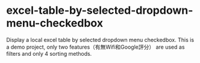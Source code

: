 # excel-table-by-selected-dropdown-menu-checkedbox
Display a local excel table by selected dropdown menu checkedbox.
This is a demo project, only two features（有無Wifi和Google評分） are used as filters and only 4 sorting methods.
